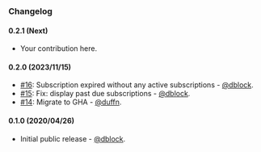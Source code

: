 ### Changelog

#### 0.2.1 (Next)

* Your contribution here.

#### 0.2.0 (2023/11/15)

* [#16](https://github.com/slack-ruby/slack-ruby-bot-server-stripe/pull/16): Subscription expired without any active subscriptions - [@dblock](https://github.com/dblock).
* [#15](https://github.com/slack-ruby/slack-ruby-bot-server-stripe/pull/15): Fix: display past due subscriptions - [@dblock](https://github.com/dblock).
* [#14](https://github.com/slack-ruby/slack-ruby-bot-server-stripe/pull/14): Migrate to GHA - [@duffn](https://github.com/duffn).

#### 0.1.0 (2020/04/26)

* Initial public release - [@dblock](https://github.com/dblock).
